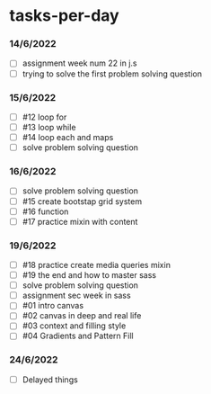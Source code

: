 # tasks-per-day
### 14/6/2022
- [ ] assignment week num 22 in j.s
- [ ] trying to solve the first problem solving question
### 15/6/2022
- [ ] #12 loop for
- [ ] #13 loop while 
- [ ] #14 loop each and maps
- [ ] solve problem solving question 
### 16/6/2022
- [ ] solve problem solving question 
- [ ] #15 create bootstap grid system
- [ ] #16 function
- [ ] #17 practice mixin with content
### 19/6/2022
- [ ] #18 practice create media queries mixin
- [ ] #19 the end and how to master sass
- [ ] solve problem solving question 
- [ ] assignment sec week in sass
- [ ] #01 intro canvas
- [ ] #02 canvas in deep and real life
- [ ] #03 context and filling style
- [ ] #04 Gradients and Pattern Fill
### 24/6/2022
- [ ] Delayed things
